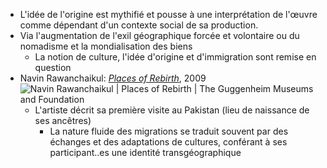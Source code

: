- L'idée de l'origine est mythifié et pousse à une interprétation de l'œuvre comme dépendant d'un contexte social de sa production.
- Via l'augmentation de l'exil géographique forcée et volontaire ou du nomadisme et la mondialisation des biens
	- La notion de culture, l'idée d'origine et d'immigration sont remise en question
- Navin Rawanchaikul: [*Places of Rebirth*](https://www.guggenheim.org/artwork/31233), 2009 ![Navin Rawanchaikul | Places of Rebirth | The Guggenheim Museums and  Foundation](https://www.guggenheim.org/wp-content/uploads/2009/01/2012.159_cu_web_1-1.jpg)
	- L'artiste décrit sa première visite au Pakistan (lieu de naissance de ses ancêtres)
		- La nature fluide des migrations se traduit souvent par des échanges et des adaptations de cultures, conférant à ses participant..es une identité transgéographique